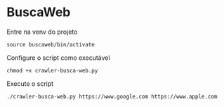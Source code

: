 # BuscaWeb

Entre na venv do projeto

`source buscaweb/bin/activate`

Configure o script como executável

`chmod +x crawler-busca-web.py`

Execute o script

`./crawler-busca-web.py https://www.google.com https://www.apple.com`
